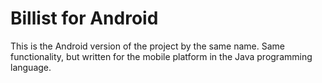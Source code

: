 # Billist for Android

This is the Android version of the project by the same name. Same functionality, but written for the mobile platform in the Java programming language.
